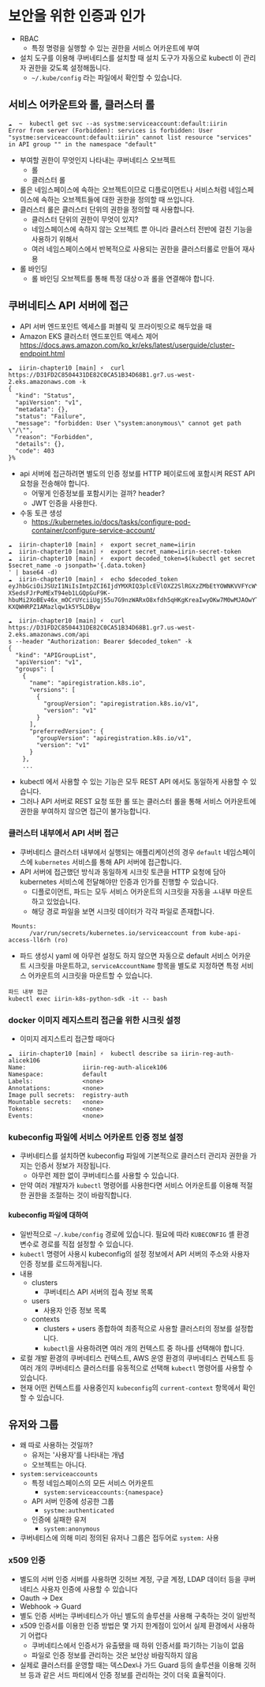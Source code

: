 # 보안을 위한 인증과 인가
- RBAC
	- 특정 명령을 실행할 수 있는 권한을 서비스 어카운트에 부여
- 설치 도구를 이용해 쿠버네티스를 설치할 때 설치 도구가 자동으로 kubectl 이 관리자 권한을 갖도록 설정해둡니다.
	- `~/.kube/config` 라는 파일에서 확인할 수 있습니다.
## 서비스 어카운트와 롤, 클러스터 롤
```
☁  ~  kubectl get svc --as systme:serviceaccount:default:iirin
Error from server (Forbidden): services is forbidden: User "systme:serviceaccount:default:iirin" cannot list resource "services" in API group "" in the namespace "default"
```
- 부여할 권한이 무엇인지 나타내는 쿠버네티스 오브젝트
	- 롤
	- 클러스터 롤
- 롤은 네임스페이스에 속하는 오브젝트이므로 디플로이먼트나 서비스처럼 네임스페이스에 속하는 오브젝트들에 대한 권한을 정의할 때 쓰입니다.
- 클러스터 롤은 클러스터 단위의 권한을 정의할 때 사용합니다.
	- 클러스터 단위의 권한이 무엇이 있지?
	- 네임스페이스에 속하지 않는 오브젝트 뿐 아니라 클러스터 전반에 걸친 기능을 사용하기 위해서
	- 여러 네임스페이스에서 반복적으로 사용되는 권한을 클러스터롤로 만들어 재사용
- 롤 바인딩
	- 롤 바인딩 오브젝트를 통해 특정 대상ㅇ과 롤을 연결해야 합니다.
## 쿠버네티스 API 서버에 접근
- API 서버 엔드포인트 엑세스를 퍼블릭 및 프라이빗으로 해두었을 때
- Amazon EKS 클러스터 엔드포인트 액세스 제어 https://docs.aws.amazon.com/ko_kr/eks/latest/userguide/cluster-endpoint.html
```
☁  iirin-chapter10 [main] ⚡  curl https://D31FD2C8504431DE82C0CA51B34D68B1.gr7.us-west-2.eks.amazonaws.com -k
{
  "kind": "Status",
  "apiVersion": "v1",
  "metadata": {},
  "status": "Failure",
  "message": "forbidden: User \"system:anonymous\" cannot get path \"/\"",
  "reason": "Forbidden",
  "details": {},
  "code": 403
}%
```

- api 서버에 접근하려면 별도의 인증 정보를 HTTP 페이로드에 포함시켜 REST API 요청을 전송해야 합니다.
	- 어떻게 인증정보를 포함시키는 걸까? header?
	- JWT 인증을 사용한다.
- 수동 토큰 생성
	- https://kubernetes.io/docs/tasks/configure-pod-container/configure-service-account/
```
☁  iirin-chapter10 [main] ⚡  export secret_name=iirin
☁  iirin-chapter10 [main] ⚡  export secret_name=iirin-secret-token
☁  iirin-chapter10 [main] ⚡  export decoded_token=$(kubectl get secret $secret_name -o jsonpath='{.data.token}
' | base64 -d)
☁  iirin-chapter10 [main] ⚡  echo $decoded_token
eyJhbGciOiJSUzI1NiIsImtpZCI6IjdYMXRIQ3plcEVlOXZ2SlRGXzZMbEtYOWNKVVFYcWY2clRrRUoyUkZUb1kifQ.eyJpc3MiOiJrdWJlcm5ldGVzL3NlcnZpY2VhY2NvdW50Iiwia3ViZXJuZXRlcy5pby9zZXJ2aWNlYWNjb3VudC9uYW1lc3BhY2UiOiJkZWZhdWx0Iiwia3ViZXJuZXRlcy5pby9zZXJ2aWNlYWNjb3VudC9zZWNyZXQubmFtZSI6ImlpcmluLXNlY3JldC10b2tlbiIsImt1YmVybmV0ZXMuaW8vc2VydmljZWFjY291bnQvc2VydmljZS1hY2NvdW50Lm5hbWUiOiJpaXJpbiIsImt1YmVybmV0ZXMuaW8vc2VydmljZWFjY291bnQvc2VydmljZS1hY2NvdW50LnVpZCI6ImMzM2YwYjQ2LTBiOGMtNGUyZC1iM2NkLTA0OTRlMjczODIxMyIsInN1YiI6InN5c3RlbTpzZXJ2aWNlYWNjb3VudDpkZWZhdWx0OmlpcmluIn0.HQu9P6pQXVMoeq4eqyDNwwjyMMx526ZL7h4Fkqge1kYLlvmQyj0xmK87LnADPO90dGSGLVcblvTJsjlZHqT3PnaaAyQlU_fS3KZDIY5MTuiLfGVv88CM4YejEC7SWI5rJYiFc_Rp6id_QIaLUmXqGfHDHCGbH0tf6uX-XSedsFJrPoMExT94eb1LGQpGuF9K-hbuMi2XoBEv46x_mOCrUYciiUgj55u7G9nzWARxO8xfdh5qHKgKreaIwyOKw7M0wMJAOwYT4BNmiHnoSi1FfPSFydbsJVImClibNG9cHLjo1kWfVDdEdPCHjyL-KXQWHRPZ1AMazlqw1k5Y5LDByw
```

```
☁  iirin-chapter10 [main] ⚡  curl https://D31FD2C8504431DE82C0CA51B34D68B1.gr7.us-west-2.eks.amazonaws.com/api
s --header "Authorization: Bearer $decoded_token" -k
{
  "kind": "APIGroupList",
  "apiVersion": "v1",
  "groups": [
    {
      "name": "apiregistration.k8s.io",
      "versions": [
        {
          "groupVersion": "apiregistration.k8s.io/v1",
          "version": "v1"
        }
      ],
      "preferredVersion": {
        "groupVersion": "apiregistration.k8s.io/v1",
        "version": "v1"
      }
    },
    ...
```

- kubectl 에서 사용할 수 있는 기능은 모두 REST API 에서도 동일하게 사용할 수 있습니다.
- 그러나 API 서버로 REST 요청 또한 롤 또는 클러스터 롤을 통해 서비스 어카운트에 권한을 부여하지 않으면 접근이 불가능합니다.

### 클러스터 내부에서 API 서버 접근
- 쿠버네티스 클러스터 내부에서 실행되는 애플리케이션의 경우 `default` 네임스페이스에 `kubernetes` 서비스를 통해 API 서버에 접근합니다.
- API 서버에 접근했던 방식과 동일하게 시크릿 토큰을 HTTP 요청에 담아 kubernetes 서비스에 전달해야만 인증과 인가를 진행할 수 있습니다.
	- 디플로이먼트, 파드는 모두 서비스 어카운트의 시크릿을 자동을 ㅗ내부 마운트 하고 있었습니다.
	- 해당 경로 파일을 보면 시크릿 데이터가 각각 파일로 존재합니다.
```
 Mounts:
      /var/run/secrets/kubernetes.io/serviceaccount from kube-api-access-ll6rh (ro)
```
- 파드 생성시 yaml 에 아무런 설정도 하지 않으면 자동으로 default 서비스 어카운트 시크릿을 마운트하고, `serviceAccountName` 항목을 별도로 지정하면 특정 서비스 어카운트의 시크릿을 마운트할 수 있습니다.
```
파드 내부 접근
kubectl exec iirin-k8s-python-sdk -it -- bash
```

### docker 이미지 레지스트리 접근을 위한 시크릿 설정
- 이미지 레지스트리 접근할 때마다 
```
☁  iirin-chapter10 [main] ⚡  kubectl describe sa iirin-reg-auth-alicek106
Name:                iirin-reg-auth-alicek106
Namespace:           default
Labels:              <none>
Annotations:         <none>
Image pull secrets:  registry-auth
Mountable secrets:   <none>
Tokens:              <none>
Events:              <none>
```

### kubeconfig 파일에 서비스 어카운트 인증 정보 설정
- 쿠버네티스를 설치하면 kubeconfig 파일에 기본적으로 클러스터 관리자 권한을 가지는 인증서 정보가 저장됩니다.
	- 아무런 제한 없이 쿠버네티스를 사용할 수 있습니다.
- 만약 여러 개발자가 `kubectl` 명령어를 사용한다면 서비스 어카운트를 이용해 적절한 권한을 조절하는 것이 바람직합니다.

#### kubeconfig 파일에 대하여
- 일반적으로 `~/.kube/config` 경로에 있습니다. 필요에 따라 `KUBECONFIG` 셸 환경 변수로 경로를 직접 설정할 수 있습니다.
- `kubectl` 명령어 사용시 kubeconfig의 설정 정보에서 API 서버의 주소와 사용자 인증 정보를 로드하게됩니다.
- 내용
	- clusters
		- 쿠버네티스 API 서버의 접속 정보 목록
	- users
		- 사용자 인증 정보 목록
	- contexts
		- clusters + users 종합하여 최종적으로 사용할 클러스터의 정보를 설정합니다.
		- `kubectl`을 사용하려면 여러 개의 컨텍스트 중 하나를 선택해야 합니다.
- 로컬 개발 환경의 쿠버네티스 컨텍스트, AWS 운영 환경의 쿠버네티스 컨텍스트 등 여러 개의 쿠버네티스 클러스터를 유동적으로 선택해 `kubectl` 명령어를 사용할 수 있습니다.
- 현재 어떤 컨텍스트를 사용중인지 `kubeconfig`의 `current-context` 항목에서 확인할 수 있습니다.

## 유저와 그룹
- 왜 따로 사용하는 것일까?
	- 유저는 '사용자'를 나타내는 개념
	- 오브젝트는 아니다.
- `system:serviceaccounts`
	- 특정 네임스페이스의 모든 서비스 어카운트
		- `system:serviceaccounts:{namespace}`
	- API 서버 인증에 성공한 그룹
		- `systme:authenticated`
	- 인증에 실패한 유저
		- `system:anonymous`
- 쿠버네티스에 의해 미리 정의된 유저나 그룹은 접두어로 `system:` 사용
### x509 인증
- 별도의 서버 인증 서버를 사용하면 깃허브 계정, 구글 계정, LDAP 데이터 등을 쿠버네티스 사용자 인증에 사용할 수 있습니다
- Oauth -> Dex
- Webhook -> Guard
- 별도 인증 서버는 쿠버네티스가 아닌 별도의 솔루션을 사용해 구축하는 것이 일반적
- x509 인증서를 이용한 인증 방법은 몇 가지 한계점이 있어서 실제 환경에서 사용하기 어렵다
	- 쿠버네티스에서 인증서가 유출됐을 때 하위 인증서를 파기하는 기능이 없음
	- 파일로 인증 정보를 관리하는 것은 보안상 바람직하지 않음
- 실제로 클러스터를 운영할 때는 덱스Dex나 가드 Guard 등의 솔루션을 이용해 깃허브 등과 같은 서드 파티에서 인증 정보를 관리하는 것이 더욱 효율적이다.
